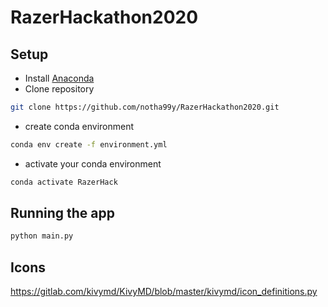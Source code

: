 # RazerHackathon2020
## Setup
- Install [Anaconda](https://www.anaconda.com/)
- Clone repository
```bash
git clone https://github.com/notha99y/RazerHackathon2020.git
```
- create conda environment
```bash
conda env create -f environment.yml
```
- activate your conda environment
```bash
conda activate RazerHack
```

## Running the app
```bash
python main.py
```

## Icons
https://gitlab.com/kivymd/KivyMD/blob/master/kivymd/icon_definitions.py